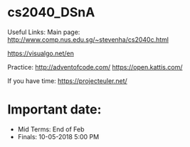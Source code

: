 # cs2040_DSnA

Useful Links:
Main page: http://www.comp.nus.edu.sg/~stevenha/cs2040c.html

https://visualgo.net/en

Practice:
http://adventofcode.com/
https://open.kattis.com/

If you have time:
https://projecteuler.net/


# Important date: 
- Mid Terms: End of Feb 
- Finals: 10-05-2018 5:00 PM
